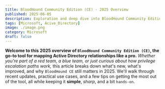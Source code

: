 ```yaml
---
title: BloodHound Community Edition (CE) - 2025 Overview
published: 2025-06-05
description: Exploration and deep dive into BloodHound Community Edition, pushing it to its limits and navigating the entire platform end-to-end.
tags: [Microsoft, Acive_Directory]
image: ./image.png
category: Microsoft
draft: false
---
```


**Welcome to this 2025 overview of `BloodHound Community Edition (CE)`, the go-to tool for mapping Active Directory relationships like a pro.** *Whether you're part of a red team, a blue team, or just curious about how privilege escalation paths work,* this article breaks down what's new, what's improved, and why `BloodHound CE` still matters in 2025. We'll walk through recent updates, practical use cases, and a few tips on getting the most out of the tool, all while keeping it **simple**, *sharp*, and a bit `hands-on`.
